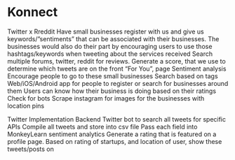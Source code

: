 # Konnect

Twitter x Rreddit
Have small businesses register with us and give us keywords/”sentiments” that can be associated with their businesses.
The businesses would also do their part by encouraging users  to use those hashtags/keywords when tweeting about the services received
Search multiple forums, twitter, reddit for reviews. 
Generate a score, that we use to determine which tweets are on the front “For You”, page
Sentiment analysis
Encourage people to go to these small businesses
Search based on tags
Web/iOS/Android app for people to register or search for businesses around them
Users can know how their business is doing based on their ratings
Check for bots
Scrape instagram for images for the businesses with location pins


Twitter Implementation Backend
Twitter bot to search all tweets for specific APIs
Compile all tweets and store into csv file
Pass each field into MonkeyLearn sentiment analytics
Generate a rating that is featured on a profile page.
Based on rating of startups, and location of user, show these tweets/posts on 
